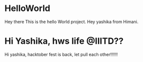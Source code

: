 # HelloWorld
Hey there This is the hello World project. 
Hey yashika from Himani.
# Hi Yashika, hws life @IIITD??

Hi yashika, hacktober fest is back, let pull each other!!!!!!
